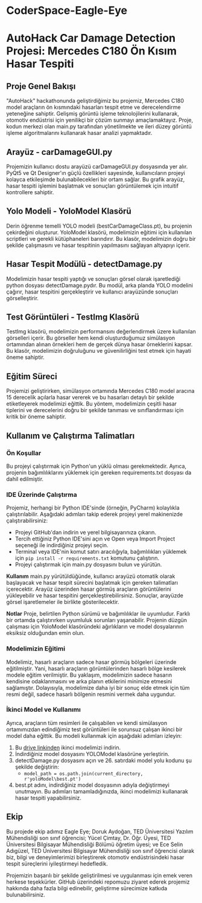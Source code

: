 # CoderSpace-Eagle-Eye

# AutoHack Car Damage Detection Projesi: Mercedes C180 Ön Kısım Hasar Tespiti
## Proje Genel Bakışı
"AutoHack" hackathonunda geliştirdiğimiz bu projemiz, Mercedes C180 model araçların ön kısmındaki hasarları tespit etme ve derecelendirme yeteneğine sahiptir. Gelişmiş görüntü işleme teknolojilerini kullanarak, otomotiv endüstrisi için yenilikçi bir çözüm sunmayı amaçlamaktayız. Proje, kodun merkezi olan main.py tarafından yönetilmekte ve ileri düzey görüntü işleme algoritmalarını kullanarak hasar analizi yapmaktadır.

## Arayüz - carDamageGUI.py
Projemizin kullanıcı dostu arayüzü carDamageGUI.py dosyasında yer alır. PyQt5 ve Qt Designer'ın güçlü özellikleri sayesinde, kullanıcıların projeyi kolayca etkileşimde bulunabilecekleri bir ortam sağlar. Bu grafik arayüz, hasar tespiti işlemini başlatmak ve sonuçları görüntülemek için intuitif kontrollere sahiptir.

## Yolo Modeli - YoloModel Klasörü
Derin öğrenme temelli YOLO modeli (bestCarDamageClass.pt), bu projenin çekirdeğini oluşturur. YoloModel klasörü, modelimizin eğitimi için kullanılan scriptleri ve gerekli kütüphaneleri barındırır. Bu klasör, modelimizin doğru bir şekilde çalışmasını ve hasar tespitinin yapılmasını sağlayan altyapıyı içerir.

## Hasar Tespit Modülü - detectDamage.py
Modelimizin hasar tespiti yaptığı ve sonuçları görsel olarak işaretlediği python dosyası detectDamage.pydır. Bu modül, arka planda YOLO modelini çağırır, hasar tespitini gerçekleştirir ve kullanıcı arayüzünde sonuçları görselleştirir.

## Test Görüntüleri - TestImg Klasörü
TestImg klasörü, modelimizin performansını değerlendirmek üzere kullanılan görselleri içerir. Bu görseller hem kendi oluşturduğumuz simülasyon ortamından alınan örnekleri hem de gerçek dünya hasar örneklerini kapsar. Bu klasör, modelimizin doğruluğunu ve güvenilirliğini test etmek için hayati öneme sahiptir.

## Eğitim Süreci
Projemizi geliştirirken, simülasyon ortamında Mercedes C180 model aracına 15 derecelik açılarla hasar vererek ve bu hasarları detaylı bir şekilde etiketleyerek modelimizi eğittik. Bu yöntem, modelimizin çeşitli hasar tiplerini ve derecelerini doğru bir şekilde tanıması ve sınıflandırması için kritik bir öneme sahiptir.

## Kullanım ve Çalıştırma Talimatları
### Ön Koşullar
Bu projeyi çalıştırmak için Python'un yüklü olması gerekmektedir. Ayrıca, projenin bağımlılıklarını yüklemek için gereken requirements.txt dosyası da dahil edilmiştir.

### IDE Üzerinde Çalıştırma
Projemiz, herhangi bir Python IDE'sinde (örneğin, PyCharm) kolaylıkla çalıştırılabilir. Aşağıdaki adımları takip ederek projeyi yerel makinenizde çalıştırabilirsiniz:

+ Projeyi GitHub'dan indirin ve yerel bilgisayarınıza çıkarın.
+ Tercih ettiğiniz Python IDE'sini açın ve Open veya Import Project seçeneği ile indirdiğiniz projeyi seçin.
+ Terminal veya IDE'nin komut satırı aracılığıyla, bağımlılıkları yüklemek için `pip install -r requirements.txt` komutunu çalıştırın.
+ Projeyi çalıştırmak için main.py dosyasını bulun ve yürütün.

**Kullanım**
main.py yürütüldüğünde, kullanıcı arayüzü otomatik olarak başlayacak ve hasar tespit sürecini başlatmak için gereken talimatları içerecektir. Arayüz üzerinden hasar görmüş araçların görüntülerini yükleyebilir ve hasar tespitini gerçekleştirebilirsiniz. Sonuçlar, arayüzde görsel işaretlemeler ile birlikte gösterilecektir.

**Notlar**
Proje, belirtilen Python sürümü ve bağımlılıklar ile uyumludur. Farklı bir ortamda çalıştırırken uyumluluk sorunları yaşanabilir.
Projenin düzgün çalışması için YoloModel klasöründeki ağırlıkların ve model dosyalarının eksiksiz olduğundan emin olun.

### Modelimizin Eğitimi
Modelimiz, hasarlı araçların sadece hasar görmüş bölgeleri üzerinde eğitilmiştir. Yani, hasarlı araçların görüntülerinden hasarlı bölge kesilerek modele eğitim verilmiştir. Bu yaklaşım, modelimizin sadece hasarın kendisine odaklanmasını ve arka planın etkilerini minimize etmesini sağlamıştır. Dolayısıyla, modelimize daha iyi bir sonuç elde etmek için tüm resmi değil, sadece hasarlı bölgenin resmini vermek daha uygundur.

### İkinci Model ve Kullanımı
Ayrıca, araçların tüm resimleri ile çalışabilen ve kendi simülasyon ortamımızdan edindiğimiz test görüntüleri ile sorunsuz çalışan ikinci bir model daha eğittik. Bu modeli kullanmak için aşağıdaki adımları izleyin:

1. Bu [drive linkinden](https://drive.google.com/drive/folders/1cYJgyQQ-R286k2X-mUiFPlsOqs5eet8d?usp=drive_link) ikinci modelimizi indirin.
2. İndirdiğiniz model dosyasını YOLOModel klasörüne yerleştirin.
3. detectDamage.py dosyasını açın ve 26. satırdaki model yolu kodunu şu şekilde değiştirin:
   +    `model_path = os.path.join(current_directory, r'yoloModel\best.pt')`
4. best.pt adını, indirdiğiniz model dosyasının adıyla değiştirmeyi unutmayın.
Bu adımları tamamladığınızda, ikinci modelimizi kullanarak hasar tespiti yapabilirsiniz.

## Ekip
Bu projede ekip adımız Eagle Eye; Doruk Aydoğan, TED Üniversitesi Yazılım Mühendisliği son sınıf öğrencisi; Yücel Çimtay, Dr. Öğr. Üyesi, TED Üniversitesi Bilgisayar Mühendisliği Bölümü öğretim üyesi; ve Ece Selin Adıgüzel, TED Üniversitesi Bilgisayar Mühendisliği son sınıf öğrencisi olarak biz, bilgi ve deneyimlerimizi birleştirerek otomotiv endüstrisindeki hasar tespit süreçlerini iyileştirmeyi hedefledik.

Projemizin başarılı bir şekilde geliştirilmesi ve uygulanması için emek veren herkese teşekkürler. GitHub üzerindeki repomuzu ziyaret ederek projemiz hakkında daha fazla bilgi edinebilir, geliştirme sürecimize katkıda bulunabilirsiniz.

